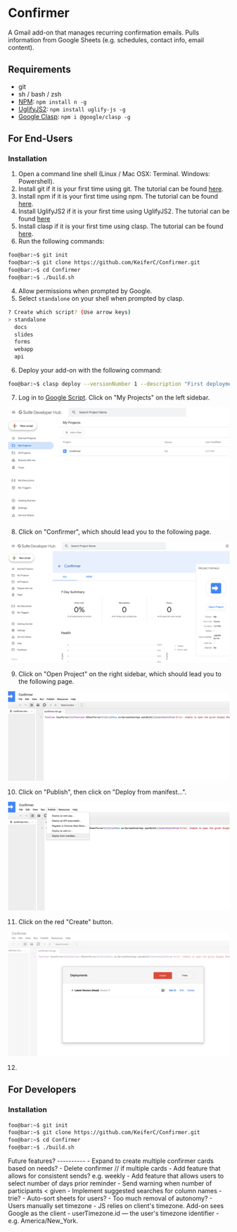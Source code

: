 # Confirmer

A Gmail add-on that manages recurring confirmation emails. Pulls information
from Google Sheets (e.g. schedules, contact info, email content).

## Requirements
- git
- sh / bash / zsh
- [NPM](https://www.npmjs.com/get-npm): `npm install n -g`
- [UglifyJS2](https://github.com/mishoo/UglifyJS2): `npm install uglify-js -g`
- [Google Clasp](https://github.com/google/clasp): `npm i @google/clasp -g`

## For End-Users
### Installation
1. Open a command line shell (Linux / Mac OSX: Terminal. Windows: Powershell).
2. Install git if it is your first time using git. The tutorial can be found
   [here](https://git-scm.com/book/en/v2/Getting-Started-Installing-Git).
3. Install npm if it is your first time using npm. The tutorial can be found
   [here](https://www.npmjs.com/get-npm).
4. Install UglifyJS2 if it is your first time using UglifyJS2. The tutorial
   can be found [here](https://github.com/mishoo/UglifyJS2)
3. Install clasp if it is your first time using clasp. The tutorial can be 
   found [here](https://github.com/google/clasp).
3. Run the following commands:
```bash
foo@bar:~$ git init
foo@bar:~$ git clone https://github.com/KeiferC/Confirmer.git
foo@bar:~$ cd Confirmer
foo@bar:~$ ./build.sh
```
4. Allow permissions when prompted by Google.
5. Select `standalone` on your shell when prompted by clasp.
```bash
? Create which script? (Use arrow keys)
> standalone
  docs
  slides
  forms
  webapp
  api
```
6. Deploy your add-on with the following command:
```bash
foo@bar:~$ clasp deploy --versionNumber 1 --description "First deployment"
```
7. Log in to [Google Script](https://script.google.com/). Click on "My
   Projects" on the left sidebar. 

![Screenshot of Step 7 of the installation](./media/end-user/step7.png)

8. Click on "Confirmer", which should lead you to the following page.

![Screenshot of Step 8 of the installation](./media/end-user/step8.png)

9. Click on "Open Project" on the right sidebar, which should lead you to the
   following page.

![Screenshot of Step 9 of the installation](./media/end-user/step9.png)

10. Click on "Publish", then click on "Deploy from manifest...".

![Screenshot of Step 10 of the installation](./media/end-user/step10.png)

11. Click on the red "Create" button.

![Screenshot of Step 11 of the installation](./media/end-user/step11.png)

12. 

## For Developers
### Installation
```bash
foo@bar:~$ git init
foo@bar:~$ git clone https://github.com/KeiferC/Confirmer.git
foo@bar:~$ cd Confirmer
foo@bar:~$ ./build.sh
```

Future features? ----------
     - Expand to create multiple confirmer cards based on needs?
             - Delete confirmer // if multiple cards
     - Add feature that allows for consistent sends? e.g. weekly
     - Add feature that allows users to select number of days prior reminder
     - Send warning when number of participants < given
     - Implement suggested searches for column names - trie?
     - Auto-sort sheets for users? - Too much removal of autonomy?
     - Users manually set timezone
             - JS relies on client's timezone. Add-on sees Google as the
               client
             - userTimezone.id — the user's timezone identifier
                     - e.g. America/New_York.
